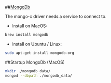 ##[MongoDb](https://www.mongodb.com)

The mongo-c driver needs a service to connect to.

* Install on MacOS:  
```bash
brew install mongodb
```

* Install on Ubuntu / Linux:  
```bash
sudo apt-get install mongodb-org
```

##Startup MongoDb (MacOS)

```bash
mkdir ./mongodb_data/
mongod --dbpath ./mongodb_data/
```